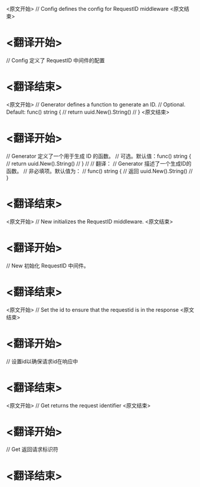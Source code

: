 
<原文开始>
// Config defines the config for RequestID middleware
<原文结束>

# <翻译开始>
// Config 定义了 RequestID 中间件的配置
# <翻译结束>


<原文开始>
	// Generator defines a function to generate an ID.
	// Optional. Default: func() string {
	//   return uuid.New().String()
	// }
<原文结束>

# <翻译开始>
// Generator 定义了一个用于生成 ID 的函数。
// 可选。默认值：func() string {
//   return uuid.New().String()
// }
// 
// 翻译：
// Generator 描述了一个生成ID的函数。
// 非必填项。默认值为：
// func() string {
//   返回 uuid.New().String()
// }
# <翻译结束>


<原文开始>
// New initializes the RequestID middleware.
<原文结束>

# <翻译开始>
// New 初始化 RequestID 中间件。
# <翻译结束>


<原文开始>
// Set the id to ensure that the requestid is in the response
<原文结束>

# <翻译开始>
// 设置id以确保请求id在响应中
# <翻译结束>


<原文开始>
// Get returns the request identifier
<原文结束>

# <翻译开始>
// Get 返回请求标识符
# <翻译结束>

